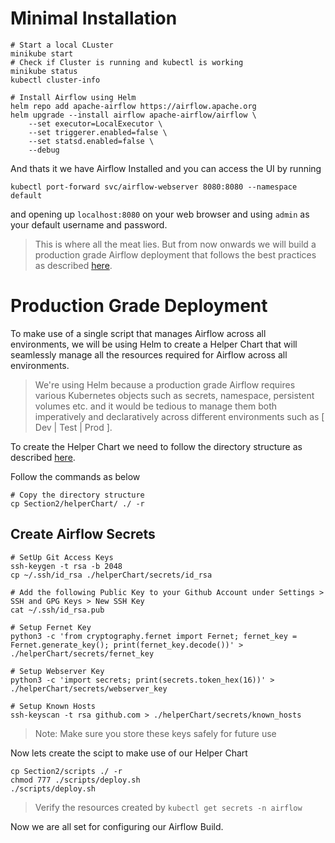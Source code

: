 # Minimal Installation
```
# Start a local CLuster
minikube start
# Check if Cluster is running and kubectl is working
minikube status
kubectl cluster-info
```
```
# Install Airflow using Helm
helm repo add apache-airflow https://airflow.apache.org
helm upgrade --install airflow apache-airflow/airflow \
    --set executor=LocalExecutor \
    --set triggerer.enabled=false \
    --set statsd.enabled=false \
    --debug
```
And thats it we have Airflow Installed and you can access the UI by running
```
kubectl port-forward svc/airflow-webserver 8080:8080 --namespace default
```
and opening up `localhost:8080` on your web browser and using `admin` as your default username and password.

>This is where all the meat lies. But from now onwards we will build a production grade Airflow deployment that follows the best practices as described [here](https://airflow.apache.org/docs/helm-chart/stable/production-guide.html).

# Production Grade Deployment

To make use of a single script that manages Airflow across all environments, we will be using Helm to create a Helper Chart that will seamlessly manage all the resources required for Airflow across all environments.

> We're using Helm because a production grade Airflow requires various Kubernetes objects such as secrets, namespace, persistent volumes etc. and it would be tedious to manage them both imperatively and declaratively across different environments such as [ Dev | Test | Prod ]. 

To create the Helper Chart we need to follow the directory structure as described [here](https://helm.sh/docs/chart_template_guide/getting_started/).

Follow the commands as below
```
# Copy the directory structure
cp Section2/helperChart/ ./ -r
```
## Create Airflow Secrets
```
# SetUp Git Access Keys
ssh-keygen -t rsa -b 2048
cp ~/.ssh/id_rsa ./helperChart/secrets/id_rsa

# Add the following Public Key to your Github Account under Settings > SSH and GPG Keys > New SSH Key
cat ~/.ssh/id_rsa.pub 

# Setup Fernet Key
python3 -c 'from cryptography.fernet import Fernet; fernet_key = Fernet.generate_key(); print(fernet_key.decode())' > ./helperChart/secrets/fernet_key

# Setup Webserver Key
python3 -c 'import secrets; print(secrets.token_hex(16))' > ./helperChart/secrets/webserver_key

# Setup Known Hosts
ssh-keyscan -t rsa github.com > ./helperChart/secrets/known_hosts
```
>Note: Make sure you store these keys safely for future use

Now lets create the scipt to make use of our Helper Chart
```
cp Section2/scripts ./ -r
chmod 777 ./scripts/deploy.sh 
./scripts/deploy.sh
```
> Verify the resources created by `kubectl get secrets -n airflow`

Now we are all set for configuring our Airflow Build.